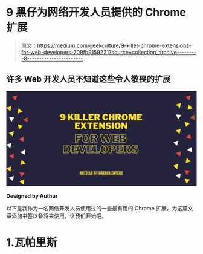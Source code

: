 # 9 黑仔为网络开发人员提供的 Chrome 扩展

> 原文：<https://medium.com/geekculture/9-killer-chrome-extensions-for-web-developers-709fb9159221?source=collection_archive---------8----------------------->

## 许多 Web 开发人员不知道这些令人敬畏的扩展

![](img/9296bacce933a02c10ef824fc2e5c512.png)

**Designed by Authur**

以下是我作为一名网络开发人员使用过的一些最有用的 Chrome 扩展。为这篇文章添加书签以备将来使用，让我们开始吧。

# 1.瓦帕里斯